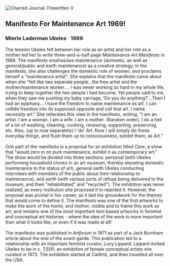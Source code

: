 <div class="artwork-of-the-day">
  <div class="container">
    <div class="img-wrapper">
      <img
        src="https://uploads3.wikiart.org/00307/images/mierle-laderman-ukeles/ukeles-manifesto-for-maintenance-art-1969-framedarker-edit.jpg!Large.jpg"
        alt="Charred Journal: Firewritten V" />
    </div>
    <div class="artwork-detail">
      <div class="artwork-origin"> 
        <h2 class="artwork-name">Manifesto For Maintenance Art 1969!</h2>
        <h3 class="artist">
          Mierle Laderman Ukeles
                    ·  1969
        </h3>
      </div>
      <p class="description">
        <span class="artwork-description-text ng-binding" ng-bind-html="viewModel.ArtworkOfTheDay.Description | unsafe">The tension Ukeles felt between her role as an artist and her role as a mother led her to write three-and-a-half page <i>Maintenance Art Manifesto</i> in 1969. The manifesto emphasizes maintenance (domestic, as well as general/public and earth maintenance) as a creative strategy. In the manifesto, she also challenges the domestic role of women, and proclaims herself a "maintenance artist". She explains that the manifesto came about when she "felt like two separate people...the free artist and the mother/maintenance worker.... I was never working so hard in my whole life, trying to keep together the two people I had become. Yet people said to me, when they saw me pushing my baby carriage, 'Do you do anything?'...Then I had an epiphany... I have the freedom to name maintenance as art. I can collide freedom into its supposed opposite and call that art. I name necessity art." She reiterates this view in the manifesto, writing, "I am an artist. I am a woman. I am a wife. I am a mother. (Random order). I do a hell of a lot of washing, cleaning, cooking, renewing, supporting, preserving, etc. Also, (up to now separately) I 'do' Art. Now I will simply do these everyday things, and flush them up to consciousness, exhibit them, as Art."<br><br>One part of the manifesto is a proposal for an exhibition titled <i>Care</i>, a show that "would zero in on pure maintenance, exhibit it as contemporary art." The show would be divided into three sections: personal (with Ukeles performing household chores in an art museum, thereby elevating domestic maintenance to the status of art), general (with Ukeles conducting interviews with members of the public about their relationship to maintenance), and earth (with various sorts of refuse being delivered to the museum, and then "rehabilitated" and "recycled"). The exhibition was never realized, as every institution she proposed it to rejected it. However, the proposal was pivotal in her career, as it laid the groundwork for the themes that would come to define it. The manifesto was one of the first artworks to make the work of the home, and mother, visible and to frame this work as art, and remains one of the most important text-based artworks in feminist and conceptual art histories - where the idea of the work is more important than what it looks like, or even if it was made at all!<br><br>The manifesto was published in <i>Artforum</i> in 1971 as part of a Jack Burnham article about the end of the avant-garde. This publication led to a relationship with an important feminist curator, Lucy Lippard. Lippard invited Ukeles to be in <i>c. 7,500</i>, an exhibition of female conceptual artists she curated in 1973. The exhibition started at CalArts, and then travelled all over the USA.</span>
                        <div class="text-shadow-container" ng-show="showShadow" style=""></div>
      </p>
    </div>
  </div>

</div>
